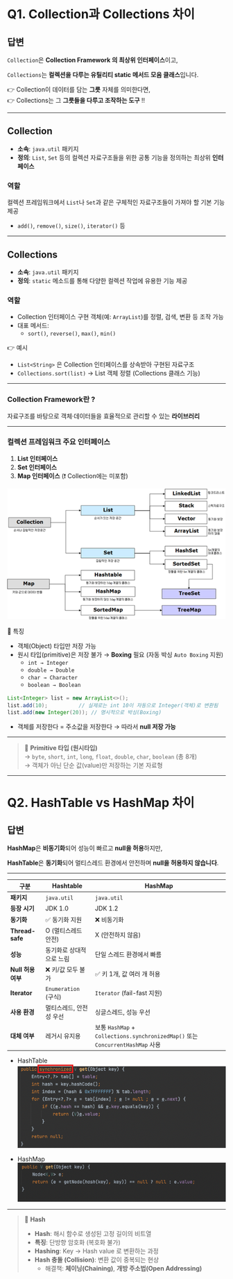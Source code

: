 # Q1. Collection과 Collections 차이

## 답변

`Collection`은 **Collection Framework 의 최상위 인터페이스**이고,  

`Collections`는 **컬렉션을 다루는 유틸리티 static 메서드 모음 클래스**입니다.  

👉 Collection이 데이터를 담는 **그릇** 자체를 의미한다면,  
👉 Collections는 그 **그릇들을 다루고 조작하는 도구** !!

---

## **Collection**

- **소속**: `java.util` 패키지  
- **정의**: `List`, `Set` 등의 컬렉션 자료구조들을 위한 공통 기능을 정의하는 최상위 **인터페이스**  

### 역할
컬렉션 프레임워크에서 `List`나 `Set`과 같은 구체적인 자료구조들이 가져야 할 기본 기능 제공  
- `add()`, `remove()`, `size()`, `iterator()` 등

---

## **Collections**

- **소속**: `java.util` 패키지  
- **정의**: `static` 메소드를 통해 다양한 컬렉션 작업에 유용한 기능 제공  

### 역할
- Collection 인터페이스 구현 객체(예: `ArrayList`)를 정렬, 검색, 변환 등 조작 가능  
- 대표 메서드:
  - `sort()`, `reverse()`, `max()`, `min()`

👉 예시  
- `List<String>` 은 Collection 인터페이스를 상속받아 구현된 자료구조  
- `Collections.sort(list)` → List 객체 정렬 (Collections 클래스 기능)

---

### **Collection Framework란 ?**

자료구조를 바탕으로 객체·데이터들을 효율적으로 관리할 수 있는 **라이브러리**

---

### **컬렉션 프레임워크 주요 인터페이스**

1. **List 인터페이스**  
2. **Set 인터페이스**  
3. **Map 인터페이스** (❗ Collection에는 미포함)

![컬렉션프레임워크](images/collectionFramework.png)

📌 특징
- 객체(Object) 타입만 저장 가능  
- 원시 타입(primitive)은 저장 불가 → **Boxing** 필요 (자동 박싱 `Auto Boxing` 지원)  
  - `int → Integer`  
  - `double → Double`  
  - `char → Character`  
  - `boolean → Boolean`
 
```java
List<Integer> list = new ArrayList<>();
list.add(10);          // 실제로는 int 10이 자동으로 Integer(객체)로 변환됨
list.add(new Integer(20)); // 명시적으로 박싱(Boxing)
```
- 객체를 저장한다 = 주소값을 저장한다 → 따라서 **null 저장 가능**  

---

> 📌 **Primitive 타입 (원시타입)**  
> → `byte`, `short`, `int`, `long`, `float`, `double`, `char`, `boolean` (총 8개)  
> → 객체가 아닌 단순 값(value)만 저장하는 기본 자료형

---

# Q2. HashTable vs HashMap 차이

## 답변

**HashMap**은 **비동기화**되어 성능이 빠르고 **null을 허용**하지만, 

**HashTable**은 **동기화**되어 멀티스레드 환경에서 안전하며 **null을 허용하지 않습니다**.

---

| 구분 | **Hashtable** | **HashMap** |
| --- | --- | --- |
| **패키지** | `java.util` | `java.util` |
| **등장 시기** | JDK 1.0 | JDK 1.2 |
| **동기화** | ✅ 동기화 지원 | ❌ 비동기화 |
| **Thread-safe** | O (멀티스레드 안전) | X (안전하지 않음) |
| **성능** | 동기화로 상대적으로 느림 | 단일 스레드 환경에서 빠름 |
| **Null 허용 여부** | ❌ 키/값 모두 불가 | ✅ 키 1개, 값 여러 개 허용 |
| **Iterator** | `Enumeration` (구식) | `Iterator` (fail-fast 지원) |
| **사용 환경** | 멀티스레드, 안전성 우선 | 싱글스레드, 성능 우선 |
| **대체 여부** | 레거시 유지용 | 보통 `HashMap` + `Collections.synchronizedMap()` 또는 `ConcurrentHashMap` 사용 |

- HashTable
![HashTable](images/HashTable.png)  

- HashMap
![HashMap](images/HashMap.png)  

---

> 📌 **Hash**  
> - **Hash**: 해시 함수로 생성된 고정 길이의 비트열  
> - **특징**: 단방향 암호화 (복호화 불가)  
> - **Hashing**: Key → Hash value 로 변환하는 과정  
> - **Hash 충돌 (Collision)**: 변환 값이 중복되는 현상  
>   - 해결책: **체이닝(Chaining)**, **개방 주소법(Open Addressing)**
